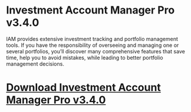 # Investment Account Manager Pro v3.4.0

IAM provides extensive investment tracking and portfolio management tools. If you have the responsibility of overseeing and managing one or several portfolios, you’ll discover many comprehensive features that save time, help you to avoid mistakes, while leading to better portfolio management decisions.

# [Download Investment Account Manager Pro v3.4.0](https://developer.team/software/35401-investment-account-manager-pro-v340.html)
